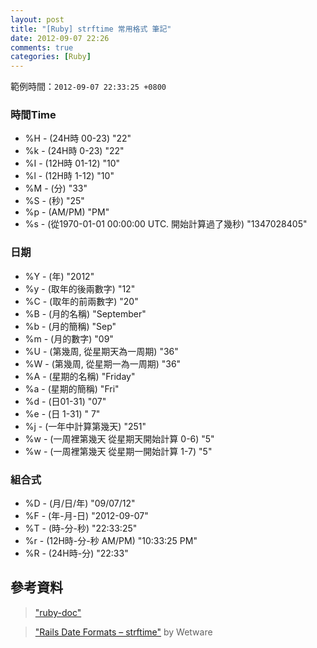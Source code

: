 ```yaml
---
layout: post
title: "[Ruby] strftime 常用格式 筆記"
date: 2012-09-07 22:26
comments: true
categories: [Ruby]
---
```


範例時間：`2012-09-07 22:33:25 +0800`

### 時間Time

- %H - (24H時 00-23) "22"
- %k - (24H時 0-23) "22"
- %I - (12H時 01-12) "10"
- %l - (12H時 1-12) "10"
- %M - (分) "33"
- %S - (秒) "25"
- %p - (AM/PM) "PM"
- %s - (從1970-01-01 00:00:00 UTC. 開始計算過了幾秒) "1347028405"

<!-- more -->

### 日期

- %Y - (年) "2012"
- %y - (取年的後兩數字) "12"
- %C - (取年的前兩數字) "20"
- %B - (月的名稱) "September"
- %b - (月的簡稱) "Sep"
- %m - (月的數字) "09"
- %U - (第幾周, 從星期天為一周期) "36"
- %W - (第幾周, 從星期一為一周期) "36"
- %A - (星期的名稱) "Friday"
- %a - (星期的簡稱) "Fri"
- %d - (日01-31) "07"
- %e - (日 1-31) " 7"
- %j - (一年中計算第幾天) "251"
- %w - (一周裡第幾天 從星期天開始計算 0-6) "5"
- %w - (一周裡第幾天 從星期一開始計算 1-7) "5"

### 組合式

- %D - (月/日/年) "09/07/12"
- %F - (年-月-日) "2012-09-07"
- %T - (時-分-秒) "22:33:25"
- %r - (12H時-分-秒 AM/PM) "10:33:25 PM"
- %R - (24H時-分) "22:33"

## 參考資料

> ["ruby-doc"]("http://www.ruby-doc.org/core-1.9.3/Time.html#method-i-strftime")

> ["Rails Date Formats – strftime"]("http://www.wetware.co.nz/2009/07/rails-date-formats-strftime/") by Wetware


